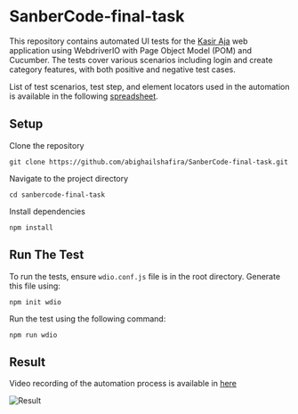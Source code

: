 # SanberCode-final-task
This repository contains automated UI tests for the [Kasir Aja](https://kasirdemo.vercel.app/) web application using WebdriverIO with Page Object Model (POM) and Cucumber. The tests cover various scenarios including login and create category features, with both positive and negative test cases.

List of test scenarios, test step, and element locators used in the automation is available in the following [spreadsheet](https://docs.google.com/spreadsheets/d/1VQI7_bpWZaYqvQ9Ty-0Tr58YfBHhmaQtJOdhpcW6uFI/edit?usp=sharing).

## Setup
Clone the repository
```
git clone https://github.com/abighailshafira/SanberCode-final-task.git
```
Navigate to the project directory
```
cd sanbercode-final-task
```
Install dependencies  
```
npm install
```
    
## Run The Test
To run the tests, ensure `wdio.conf.js` file is in the root directory. Generate this file using:
```
npm init wdio
```
Run the test using the following command:
```
npm run wdio
```

## Result
Video recording of the automation process is available in [here](https://drive.google.com/file/d/18ZzvHkv1rgRX6vBF3VocibR6XisX1MRK/view?usp=sharing)

![Result](https://github.com/user-attachments/assets/bf1dfa17-1a2a-4f2d-b2c1-f71081c026d0)

